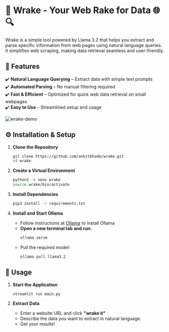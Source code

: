 # 🍁 Wrake - Your Web Rake for Data 🌐🔍  

Wrake is a simple tool powered by Llama 3.2 that helps you extract and parse specific information from web pages using natural language queries. It simplifies web scraping, making data retrieval seamless and user-friendly. 

## **📜 Features**  
✔️ **Natural Language Querying** – Extract data with simple text prompts  
✔️ **Automated Parsing** – No manual filtering required  
✔️ **Fast & Efficient** – Optimized for quick web data retrieval on small webpages  
✔️ **Easy to Use** – Streamlined setup and usage  

![wrake-demo](https://github.com/user-attachments/assets/cda9c2b6-2e30-4eb1-b6e9-a85b27921d51)

## **⚙️ Installation & Setup**  

1. **Clone the Repository**  
   ```bash
   git clone https://github.com/ankitbhade/wrake.git
   cd wrake
   ```  

2. **Create a Virtual Environment**  
   ```bash
   python3 -m venv wrake
   source wrake/bin/activate
   ```  

3. **Install Dependencies**  
   ```bash
   pip3 install -r requirements.txt
   ```  

4. **Install and Start Ollama**  
   - Follow instructions at [Ollama](https://ollama.com) to install Ollama  
   - **Open a new terminal tab and run:**  
     ```bash
     ollama serve
     ```  
   - Pull the required model:  
     ```bash
     ollama pull llama3.2
     ```  

## **🚀 Usage**  

1. **Start the Application**  
   ```bash
   streamlit run main.py
   ```  

2. **Extract Data**  
   - Enter a website URL and click **"wrake it"**  
   - Describe the data you want to extract in natural language.
   - Get your results!
